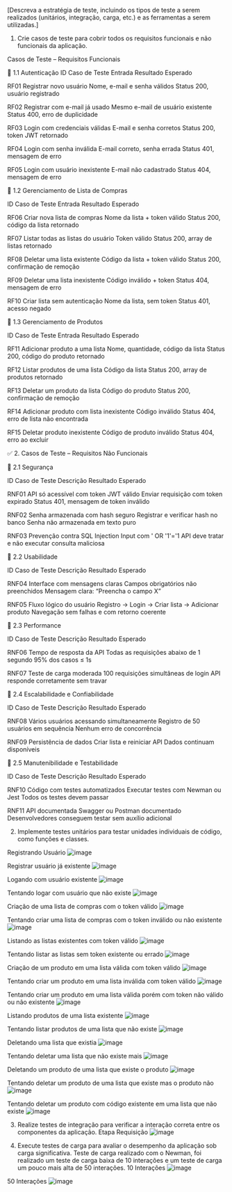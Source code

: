 [Descreva a estratégia de teste, incluindo os tipos de teste a serem realizados (unitários, integração, carga, etc.) e as ferramentas a serem utilizadas.]

1. Crie casos de teste para cobrir todos os requisitos funcionais e não funcionais da aplicação.

Casos de Teste – Requisitos Funcionais
   
🔹 1.1 Autenticação
ID	Caso de Teste	Entrada	Resultado Esperado

RF01	Registrar novo usuário	Nome, e-mail e senha válidos	Status 200, usuário registrado

RF02	Registrar com e-mail já usado	Mesmo e-mail de usuário existente	Status 400, erro de duplicidade

RF03	Login com credenciais válidas	E-mail e senha corretos	Status 200, token JWT retornado

RF04	Login com senha inválida	E-mail correto, senha errada	Status 401, mensagem de erro

RF05	Login com usuário inexistente	E-mail não cadastrado	Status 404, mensagem de erro

🔹 1.2 Gerenciamento de Lista de Compras

ID	Caso de Teste	Entrada	Resultado Esperado

RF06	Criar nova lista de compras	Nome da lista + token válido	Status 200, código da lista retornado

RF07	Listar todas as listas do usuário	Token válido	Status 200, array de listas retornado

RF08	Deletar uma lista existente	Código da lista + token válido	Status 200, confirmação de remoção

RF09	Deletar uma lista inexistente	Código inválido + token	Status 404, mensagem de erro

RF10	Criar lista sem autenticação	Nome da lista, sem token	Status 401, acesso negado

🔹 1.3 Gerenciamento de Produtos

ID	Caso de Teste	Entrada	Resultado Esperado

RF11	Adicionar produto a uma lista	Nome, quantidade, código da lista	Status 200, código do produto retornado

RF12	Listar produtos de uma lista	Código da lista	Status 200, array de produtos retornado

RF13	Deletar um produto da lista	Código do produto	Status 200, confirmação de remoção

RF14	Adicionar produto com lista inexistente	Código inválido	Status 404, erro de lista não encontrada

RF15	Deletar produto inexistente	Código de produto inválido	Status 404, erro ao excluir

✅ 2. Casos de Teste – Requisitos Não Funcionais

🔹 2.1 Segurança

ID	Caso de Teste	Descrição	Resultado Esperado

RNF01	API só acessível com token JWT válido	Enviar requisição com token expirado	Status 401, mensagem de token inválido

RNF02	Senha armazenada com hash seguro	Registrar e verificar hash no banco	Senha não armazenada em texto puro

RNF03	Prevenção contra SQL Injection	Input com ' OR '1'='1	API deve tratar e não executar consulta maliciosa

🔹 2.2 Usabilidade

ID	Caso de Teste	Descrição	Resultado Esperado

RNF04	Interface com mensagens claras	Campos obrigatórios não preenchidos	Mensagem clara: “Preencha o campo X”

RNF05	Fluxo lógico do usuário	Registro → Login → Criar lista → Adicionar produto	Navegação sem falhas e com retorno coerente

🔹 2.3 Performance

ID	Caso de Teste	Descrição	Resultado Esperado

RNF06	Tempo de resposta da API	Todas as requisições abaixo de 1 segundo	95% dos casos ≤ 1s

RNF07	Teste de carga moderada	100 requisições simultâneas de login	API responde corretamente sem travar

🔹 2.4 Escalabilidade e Confiabilidade

ID	Caso de Teste	Descrição	Resultado Esperado

RNF08	Vários usuários acessando simultaneamente	Registro de 50 usuários em sequência	Nenhum erro de concorrência

RNF09	Persistência de dados	Criar lista e reiniciar API	Dados continuam disponíveis

🔹 2.5 Manutenibilidade e Testabilidade

ID	Caso de Teste	Descrição	Resultado Esperado

RNF10	Código com testes automatizados	Executar testes com Newman ou Jest	Todos os testes devem passar

RNF11	API documentada	Swagger ou Postman documentado	Desenvolvedores conseguem testar sem auxílio adicional

2. Implemente testes unitários para testar unidades individuais de código, como funções e classes.

Registrando Usuário
![image](https://github.com/user-attachments/assets/2463a791-0b70-4f88-a46c-dbe9f23f5dd1)

Registrar usuário já existente
![image](https://github.com/user-attachments/assets/0e413765-263b-4c0b-9a4d-4acc4a6b7fad)

Logando com usuário existente
![image](https://github.com/user-attachments/assets/6590af07-9d2f-4fc9-beed-081f07dc05b9)

Tentando logar com usuário que não existe
![image](https://github.com/user-attachments/assets/0adf0d61-f75f-4906-acbc-5a0ed2012bec)

Criação de uma lista de compras com o token válido
![image](https://github.com/user-attachments/assets/ce77ee97-9644-4b49-9f6f-1154aaa0027c)

Tentando criar uma lista de compras com o token inválido ou não existente
![image](https://github.com/user-attachments/assets/27c95d89-92c1-4877-9348-355142193569)

Listando as listas existentes com token válido
![image](https://github.com/user-attachments/assets/e51be76e-1fec-4e8b-a2a8-5bb4cf7d10b0)

Tentando listar as listas sem token existente ou errado
![image](https://github.com/user-attachments/assets/0b44dbc3-8806-408e-a139-730d89a1afa0)

Criação de um produto em uma lista válida com token válido
![image](https://github.com/user-attachments/assets/5c556bf7-fcd4-4cf2-89fb-aff37f692ca6)

Tentando criar um produto em uma lista inválida com token válido
![image](https://github.com/user-attachments/assets/986368c2-210e-4e24-b3ab-f41613a426b6)

Tentando criar um produto em uma lista válida porém com token não válido ou não existente
![image](https://github.com/user-attachments/assets/f47094d5-1b8e-4b73-9543-72e35ce46fa6)

Listando produtos de uma lista existente
![image](https://github.com/user-attachments/assets/934dfa18-42a4-4e8d-b9a6-2917e1d58d7e)

Tentando listar produtos de uma lista que não existe
![image](https://github.com/user-attachments/assets/9b60be47-0867-4e22-a6bc-60a46e550cc9)

Deletando uma lista que existia
![image](https://github.com/user-attachments/assets/59e938cd-295d-4b83-8625-1ce16d28d34a)

Tentando deletar uma lista que não existe mais
![image](https://github.com/user-attachments/assets/269e3655-8839-4616-8dbc-283a5ceefc51)

Deletando um produto de uma lista que existe o produto
![image](https://github.com/user-attachments/assets/d6cbc83d-5aea-4eab-ba29-2ce92a2e194b)

Tentando deletar um produto de uma lista que existe mas o produto não
![image](https://github.com/user-attachments/assets/d791c255-9ce7-4188-ba3a-4cd6804f31d5)

Tentando deletar um produto com código existente em uma lista que não existe
![image](https://github.com/user-attachments/assets/808d9594-63d1-4713-a61c-1390443a1977)

3. Realize testes de integração para verificar a interação correta entre os componentes da aplicação.
Etapa	Requisição
![image](https://github.com/user-attachments/assets/2f358f6f-bf52-4de8-9fa8-61c0deea9007)


4. Execute testes de carga para avaliar o desempenho da aplicação sob carga significativa.
Teste de carga realizado com o Newman, foi realizado um teste de carga baixa de 10 interações e um teste de carga um pouco mais alta de 50 interações.
10 Interações
![image](https://github.com/user-attachments/assets/b7365a4c-768f-4af1-983b-5d8e62300883)

50 Interações
![image](https://github.com/user-attachments/assets/3c16cdeb-56dc-4cf6-96e0-47ace809b3fe)


